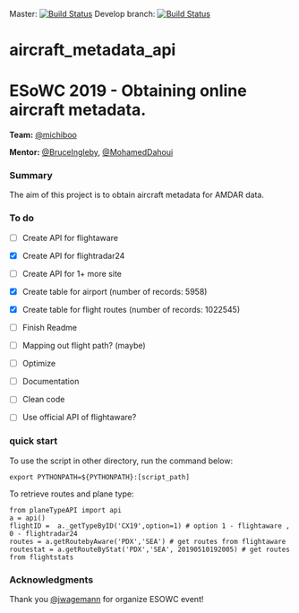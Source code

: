 Master:
[![Build Status](https://travis-ci.org/esowc/aircraft_metadata_api.svg?branch=master)](https://travis-ci.org/esowc/aircraft_metadata_api/)
Develop branch:
[![Build Status](https://travis-ci.org/esowc/aircraft_metadata_api.svg?branch=develop)](https://travis-ci.org/esowc/aircraft_metadata_api/)

# aircraft_metadata_api

# ESoWC 2019 - Obtaining online aircraft metadata. 

__Team:__ [@michiboo](https://github.com/michiboo)

__Mentor:__ [@BruceIngleby](https://github.com/BruceIngleby), [@MohamedDahoui](https://github.com/MohamedDahoui)

### Summary
The aim of this project is to obtain aircraft metadata for AMDAR data.

### To do
- [ ] Create API for flightaware
- [x] Create API for flightradar24
- [ ] Create API for 1+ more site
- [x] Create table for airport (number of records: 5958)
- [x] Create table for flight routes (number of records: 1022545)
- [ ] Finish Readme
- [ ] Mapping out flight path? (maybe)
- [ ] Optimize 
- [ ] Documentation
- [ ] Clean code
- [ ] Use official API of flightaware?


### quick start

To use the script in other directory, run the command below:
```
export PYTHONPATH=${PYTHONPATH}:[script_path]
```
To retrieve routes and plane type:
```
from planeTypeAPI import api
a = api()
flightID =  a._getTypeByID('CX19',option=1) # option 1 - flightaware , 0 - flightradar24
routes = a.getRoutebyAware('PDX','SEA') # get routes from flightaware
routestat = a.getRouteByStat('PDX','SEA', 20190510192005) # get routes from flightstats

```

### Acknowledgments
Thank you [@jwagemann](https://github.com/jwagemann) for organize ESOWC event!
